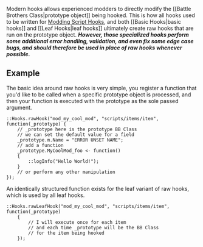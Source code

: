 Modern hooks allows experienced modders to directly modify the [[Battle Brothers Class|prototype object]] being hooked. This is how all hooks used to be written for [Modding Script Hooks](https://www.nexusmods.com/battlebrothers/mods/42), and both [[Basic Hooks|basic hooks]] and [[Leaf Hooks|leaf hooks]] ultimately create raw hooks that are run on the prototype object. ***However, those specialized hooks perform some additional error handling, validation, and even fix some edge case bugs, and should therefore be used in place of raw hooks whenever possible.***

## Example
The basic idea around raw hooks is very simple, you register a function that you'd like to be called when a specific prototype object is processed, and then your function is executed with the prototype as the sole passed argument.
```squirrel
::Hooks.rawHook("mod_my_cool_mod", "scripts/items/item", function(_prototype) {
	// _prototype here is the prototype BB Class
	// we can set the default value for a field
	_prototype.m.Name = "ERROR UNSET NAME";
	// add a function
	_prototype.MyCoolMod_foo <- function()
	{
		::logInfo("Hello World!");
	}
	// or perform any other manipulation
});
```
An identically structured function exists for the leaf variant of raw hooks, which is used by all leaf hooks.
```squirrel
::Hooks.rawLeafHook("mod_my_cool_mod", "scripts/items/item", function(_prototype)
	{
		// I will execute once for each item
		// and each time _prototype will be the BB Class
		// for the item being hooked
	});
```
